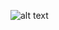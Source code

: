 ![alt text]([http://url/to/img.png](https://drive.google.com/file/d/1vIBPfuocIKx4YB5egDXDcCx5UAtWGiVM/view?usp=drive_link))
